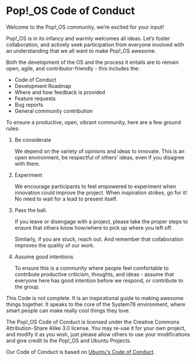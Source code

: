 # Pop\!\_OS Code of Conduct

Welcome to the Pop\!\_OS community, we’re excited for your input!

Pop\!\_OS is in its infancy and warmly welcomes all ideas. Let’s foster collaboration, and actively seek participation from everyone involved with an understanding that we all want to make Pop\!\_OS awesome.

Both the development of the OS and the process it entails are to remain open, agile, and contributor-friendly - this includes the:
- Code of Conduct
- Development Roadmap
- Where and how feedback is provided
- Feature requests
- Bug reports
- General community contribution

To ensure a productive, open, vibrant community, here are a few ground rules:

1. Be considerate

   We depend on the variety of opinions and ideas to innovate. This is an open environment, be respectful of others’ ideas, even if you disagree with them.

2. Experiment

   We encourage participants to feel empowered to experiment when innovation could improve the project. When inspiration strikes, go for it! No need to wait for a lead to present itself.

3. Pass the ball.

   If you leave or disengage with a project, please take the proper steps to ensure that others know how/where to pick up where you left off.

   Similarly, if you are stuck, reach out. And remember that collaboration improves the quality of our work.

4. Assume good intentions

   To ensure this is a community where people feel comfortable to contribute productive criticism, thoughts, and ideas - assume that everyone here has good intention before we respond, or contribute to the group.

This Code is not complete. It is an inspirational guide to making awesome things together. It speaks to the core of the System76 environment, where smart people can make really cool things they love.

The Pop\!\_OS Code of Conduct is licensed under the Creative Commons Attribution-Share Alike 3.0 license. You may re-use it for your own project, and modify it as you wish, just please allow others to use your modifications and give credit to the Pop\!\_OS and Ubuntu Projects.

Our Code of Conduct is based on [Ubuntu's Code of Conduct](https://www.ubuntu.com/about/about-ubuntu/conduct).
